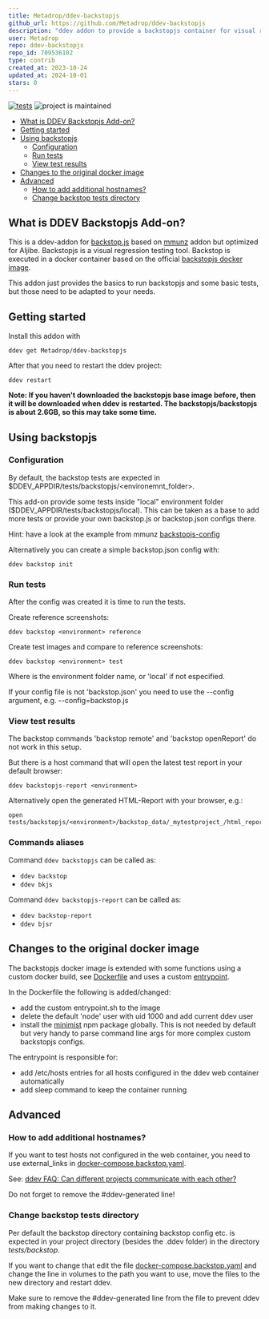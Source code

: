 ```yaml
---
title: Metadrop/ddev-backstopjs
github_url: https://github.com/Metadrop/ddev-backstopjs
description: "ddev addon to provide a backstopjs container for visual regression testing in Metadrop Aljibe"
user: Metadrop
repo: ddev-backstopjs
repo_id: 709536102
type: contrib
created_at: 2023-10-24
updated_at: 2024-10-01
stars: 0
---
```


[![tests](https://github.com/Metadrop/ddev-backstopjs/actions/workflows/tests.yml/badge.svg)](https://github.com/Metadrop/ddev-backstopjs/actions/workflows/tests.yml) ![project is maintained](https://img.shields.io/maintenance/yes/2024.svg)

* [What is DDEV Backstopjs Add-on?](#what-is-ddev-backstopjs-add-on)
* [Getting started](#getting-started)
* [Using backstopjs](#using-backstopjs)
  * [Configuration](#configuration)
  * [Run tests](#run-tests)
  * [View test results](#view-test-results)
* [Changes to the original docker image](#changes-to-the-original-docker-image)
* [Advanced](#advanced)
  * [How to add additional hostnames?](#how-to-add-additional-hostnames)
  * [Change backstop tests directory](#change-backstop-tests-directory)


## What is DDEV Backstopjs Add-on?

This is a ddev-addon for [backstop.js](https://github.com/garris/BackstopJS) based on [mmunz](https://github.com/mmunz/ddev-backstopjs) addon but optimized for Aljibe. Backstopjs is a visual regression testing tool.
Backstop is executed in a docker container based on the official [backstopjs docker image](https://hub.docker.com/r/backstopjs/backstopjs).

This addon just provides the basics to run backstopjs and some basic tests, but those need to be adapted to your needs.

## Getting started

Install this addon with

```shell
ddev get Metadrop/ddev-backstopjs
```

After that you need to restart the ddev project:

```shell
ddev restart
```

**Note: If you haven't downloaded the backstopjs base image before, then it will be downloaded when ddev is restarted.
The backstopjs/backstopjs is about 2.6GB, so this may take some time.**


## Using backstopjs

### Configuration

By default, the backstop tests are expected in $DDEV_APPDIR/tests/backstopjs/<environemnt_folder>. 

This add-on provide some tests inside "local" environment folder ($DDEV_APPDIR/tests/backstopjs/local). This can be taken as a base to add more tests or provide your own backstop.js or backstop.json configs there.

Hint: have a look at the example from mmunz [backstopjs-config](https://github.com/mmunz/backstopjs-config) 

Alternatively you can create a simple backstop.json config with:

```shell
ddev backstop init
```

### Run tests

After the config was created it is time to run the tests. 

Create reference screenshots:

```shell
ddev backstop <environment> reference
```

Create test images and compare to reference screenshots:

```shell
ddev backstop <environment> test
```

Where <environment> is the environment folder name, or 'local' if not especified.  

If your config file is not 'backstop.json' you need to use the --config argument, e.g. --config=backstop.js

### View test results

The backstop commands 'backstop remote' and 'backstop openReport' do not work in this setup.

But there is a host command that will open the latest test report in your default browser:

```shell
ddev backstopjs-report <environment>
```

Alternatively open the generated HTML-Report with your browser, e.g.:

```shell
open tests/backstopjs/<environment>/backstop_data/_mytestproject_/html_report/index.html 
```

### Commands aliases

Command ```ddev backstopjs``` can be called as:
 - ```ddev backstop```
 - ```ddev bkjs```

Command ```ddev backstopjs-report``` can be called as:
 - ```ddev backstop-report```
 - ```ddev bjsr```

## Changes to the original docker image

The backstopjs docker image is extended with some functions using a custom docker build, see [Dockerfile](https://github.com/Metadrop/ddev-backstopjs/blob/main/backstopBuild/Dockerfile)
and uses a custom [entrypoint](https://github.com/Metadrop/ddev-backstopjs/blob/main/backstopBuild/entrypoint.sh).

In the Dockerfile the following is added/changed:

- add the custom entrypoint.sh to the image
- delete the default 'node' user with uid 1000 and add current ddev user
- install the [minimist](https://www.npmjs.com/package/minimist) npm package globally. This is not needed by default
  but very handy to parse command line args for more complex custom backstopjs configs.

The entrypoint is responsible for:

- add /etc/hosts entries for all hosts configured in the ddev web container automatically
- add sleep command to keep the container running

## Advanced

### How to add additional hostnames?

If you want to test hosts not configured in the web container, you need to use external_links in
[docker-compose.backstop.yaml](https://github.com/Metadrop/ddev-backstopjs/blob/main/docker-compose.backstop.yaml).

See: [ddev FAQ: Can different projects communicate with each other?](https://ddev.readthedocs.io/en/latest/users/usage/faq/#features-requirements)

Do not forget to remove the #ddev-generated line!

### Change backstop tests directory
Per default the backstop directory containing backstop config etc. is expected in your project directory (besides the
.ddev folder) in the directory *tests/backstop*.

If you want to change that edit the file [docker-compose.backstop.yaml](https://github.com/Metadrop/ddev-backstopjs/blob/main/docker-compose.backstop.yaml) and
change the line in volumes to the path you want to use, move the files to the new directory and restart ddev.

Make sure to remove the #ddev-generated line from the file to prevent ddev from making changes to it.
